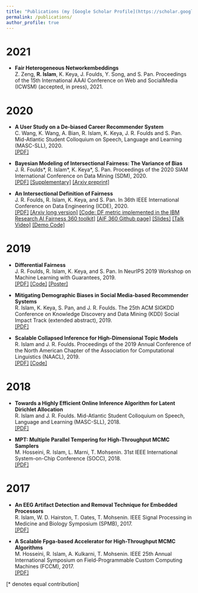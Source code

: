 ```yaml
---
title: "Publications (my [Google Scholar Profile](https://scholar.google.com/citations?user=HpfLlrsAAAAJ&hl=en&authuser=1))"
permalink: /publications/
author_profile: true
---
```


# 2021
* **Fair Heterogeneous Networkembeddings**<br>
Z. Zeng, **R. Islam**, K. Keya, J. Foulds, Y. Song, and S. Pan. Proceedings of the 15th International AAAI Conference on Web and SocialMedia (ICWSM) (accepted, in press), 2021.

# 2020
* **A User Study on a De-biased Career Recommender System**<br>
C. Wang, K. Wang, A. Bian, R. Islam, K. Keya, J. R. Foulds and S. Pan. Mid-Atlantic Student Colloquium on Speech, Language and Learning (MASC-SLL), 2020.<br>
[[PDF]](http://jfoulds.informationsystems.umbc.edu/papers/2020/Wang%20(2020)%20-%20A%20User%20Study%20on%20a%20De-biased%20Career%20Recommender%20System%20(MASC-SLL_2020).pdf)

* **Bayesian Modeling of Intersectional Fairness: The Variance of Bias**<br>
J. R. Foulds\*, R. Islam\*, K. Keya\*, S. Pan. Proceedings of the 2020 SIAM International Conference on Data Mining (SDM), 2020.<br>
[[PDF]](https://epubs.siam.org/doi/abs/10.1137/1.9781611976236.48) [[Supplementary]](http://jfoulds.informationsystems.umbc.edu/papers/2020/SupplementarySDM20Foulds_BayesianModelingOfIntersectionalFairness.pdf) [[Arxiv preprint]](https://arxiv.org/abs/1811.07255)

* **An Intersectional Definition of Fairness**<br>
J. R. Foulds, R. Islam, K. Keya, and S. Pan. In 36th IEEE International Conference on Data Engineering (ICDE), 2020.<br>
[[PDF]](https://ieeexplore.ieee.org/abstract/document/9101635) [[Arxiv long version]](https://arxiv.org/pdf/1807.08362.pdf)  [[Code: DF metric implemented in the IBM Research AI Fairness 360 toolkit]](http://aif360.mybluemix.net/) [[AIF 360 Github page]](https://github.com/Trusted-AI/AIF360) [[Slides]](http://jfoulds.informationsystems.umbc.edu/slides/2020/Foulds_April_2020_ICDE_Differential_Fairness.pdf) [[Talk Video]](http://jfoulds.informationsystems.umbc.edu/videos/2020/700_ICDE_Foulds.mp4) [[Demo Code]](https://github.com/rashid-islam/Differential_Fairness)

# 2019
* **Differential Fairness**<br>
J. R. Foulds, R. Islam, K. Keya, and S. Pan. In NeurIPS 2019 Workshop on Machine Learning with Guarantees, 2019.<br>
[[PDF]](http://jfoulds.informationsystems.umbc.edu/papers/2019/Foulds%20(2019)%20-%20DifferentialFairness_NeurIPS_MLWG.pdf) [[Code]](https://github.com/rashid-islam/Differential_Fairness) [[Poster]](https://drive.google.com/file/d/1hZMrqRnXrZNyVIbyjDmNV9t8aruHDF8v/view)

* **Mitigating Demographic Biases in Social Media-based Recommender Systems**<br>
R. Islam, K. Keya, S. Pan, and J. R. Foulds. The 25th ACM SIGKDD Conference on Knowledge Discovery and Data Mining (KDD) Social Impact Track (extended abstract), 2019.<br>
[[PDF]](https://www.kdd.org/kdd2019/docs/Islam_Keya_Pan_Foulds_KDDsocialImpactTrack.pdf)

* **Scalable Collapsed Inference for High-Dimensional Topic Models**<br>
R. Islam and J. R. Foulds. Proceedings of the 2019 Annual Conference of the North American Chapter of the Association for Computational Linguistics (NAACL), 2019.<br>
[[PDF]](https://www.aclweb.org/anthology/N19-1291/) [[Code]](https://github.com/rashid-islam/SparseSCVB0)

# 2018
* **Towards a Highly Efficient Online Inference Algorithm for Latent Dirichlet Allocation**<br>
R. Islam and J. R. Foulds. Mid-Atlantic Student Colloquium on Speech, Language and Learning (MASC-SLL), 2018.<br>
[[PDF]](http://jfoulds.informationsystems.umbc.edu/papers/2018/Islam2018MASC-SLL_Towards.pdf)

* **MPT: Multiple Parallel Tempering for High-Throughput MCMC Samplers**<br>
M. Hosseini, R. Islam, L. Marni, T. Mohsenin. 31st IEEE International System-on-Chip Conference (SOCC), 2018.<br>
[[PDF]](https://mdsoar.org/bitstream/handle/11603/12240/SOCC_2018_Morteza.pdf?sequence=1)

# 2017
* **An EEG Artifact Detection and Removal Technique for Embedded Processors**<br>
R. Islam, W. D. Hairston, T. Oates, T. Mohsenin. IEEE Signal Processing in Medicine and Biology Symposium (SPMB), 2017.<br>
[[PDF]](https://www.isip.piconepress.com/conferences/ieee_spmb/2017/papers/p01_18.pdf)

* **A Scalable Fpga-based Accelerator for High-Throughput MCMC Algorithms**<br>
M. Hosseini, R. Islam, A. Kulkarni, T. Mohsenin.  IEEE 25th Annual International Symposium on Field-Programmable Custom Computing Machines (FCCM), 2017.<br>
[[PDF]](http://eehpc.csee.umbc.edu/publications/pdf/2017/Morteza_FCCM_17.pdf)










[\* denotes equal contribution]
